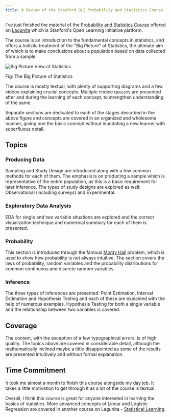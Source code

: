 ```yaml
---
title: A Review of the Stanford OLI Probability and Statistics Course
---
```


I've just finished the material of the [Probability and Statistics Course](https://lagunita.stanford.edu/courses/OLI/ProbStat/Open/info) offered on [Lagunita](https://lagunita.stanford.edu/about) which is Stanford's Open Learning Initiative platform.

The course is an introduction to the fundamental concepts in statistics, and offers a holistic treatment of the "Big Picture" of Statistics, the ultimate aim of which is to make conclusions about a population based on data collected from a sample.

![Big Picture View of Statistics]({{site.url}}/images/big-picture-statistics.png)
<div class="align-center">Fig: The Big Picture of Statistics</div>

The course is mostly textual, with plenty of supporting diagrams and a few videos explaining crucial concepts. Multiple choice quizzes are presented after and during the learning of each concept, to strengthen understanding of the same.

Separate sections are dedicated to each of the stages described in the above figure and concepts are covered in an organized and wholesome manner, giving one the basic concept without inundating a new learner with superfluous detail.

## Topics

### Producing Data
Sampling and Study Design are introduced along with a few common methods for each of them. The emphasis is on producing a sample which is representative of the entire population, as this is a basic requirement for later inference. The types of study designs are explored as well: Observational (including surveys) and Experimental.

### Exploratory Data Analysis
EDA for single and two variable situations are explored and the correct visualization technique and numerical summary for each of them is presented.

### Probability 
This section is introduced through the famous [Monty Hall](https://en.wikipedia.org/wiki/Monty_Hall_problem) problem, which is used to show how probability is not always intuitive. The section covers the laws of probability, random variables and the probability distributions for common continuous and discrete random variables.


### Inference
The three types of inferences are presented: Point Estimation, Interval Estimation and Hypothesis Testing and each of these are explained with the help of numerous examples. Hypothesis Testing for both a single variable and the relationship between two variables is covered.

## Coverage

The content, with the exception of a few typographical errors, is of high quality. The topics above are covered in considerable detail, although the mathematically inclined maybe a little disappointed as some of the results are presented intuitively and without formal explanation.

## Time Commitment
It took me almost a month to finish this course alongside my day job. It takes a little motivation to get through it as a lot of the course is textual.

Overall, I think this course is great for anyone interested in learning the basics of statistics. More advanced concepts of Linear and Logistic Regression are covered in another course on Lagunita - [Statistical Learning](https://lagunita.stanford.edu/courses/HumanitiesSciences/StatLearning/Winter2016/info).




